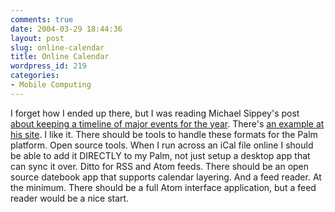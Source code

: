 ```yaml
---
comments: true
date: 2004-03-29 18:44:36
layout: post
slug: online-calendar
title: Online Calendar
wordpress_id: 219
categories:
- Mobile Computing
---
```


I forget how I ended up there, but I was reading Michael Sippey's post [about keeping a timeline of major events for the year](http://sippey.typepad.com/filtered/2004/03/timeline.html). There's [an example at his site](http://www.sippey.com/timeline/). I like it. There should be tools to handle these formats for the Palm platform. Open source tools. When I run across an iCal file online I should be able to add it DIRECTLY to my Palm, not just setup a desktop app that can sync it over. Ditto for RSS and Atom feeds. There should be an open source datebook app that supports calendar layering. And a feed reader. At the minimum. There should be a full Atom interface application, but a feed reader would be a nice start.
